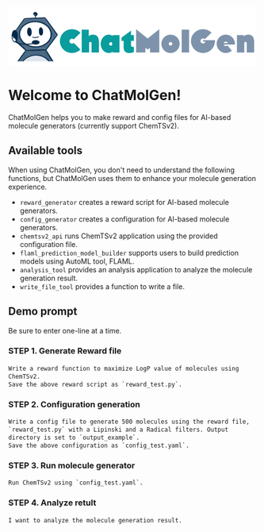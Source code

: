 ![chatmolgen logo](public/logo_dark.png)

# Welcome to ChatMolGen!

ChatMolGen helps you to make reward and config files for AI-based molecule generators (currently support ChemTSv2).

## Available tools

When using ChatMolGen, you don't need to understand the following functions, but ChatMolGen uses them to enhance your molecule generation experience.

- `reward_generator` creates a reward script for AI-based molecule generators.
- `config_generator` creates a configuration for AI-based molecule generators.
- `chemtsv2_api` runs ChemTSv2 application using the provided configuration file.
- `flaml_prediction_model_builder` supports users to build prediction models using AutoML tool, FLAML.
- `analysis_tool` provides an analysis application to analyze the molecule generation result.
- `write_file_tool` provides a function to write a file.

## Demo prompt

Be sure to enter one-line at a time.

### STEP 1. Generate Reward file

```text
Write a reward function to maximize LogP value of molecules using ChemTSv2.
Save the above reward script as `reward_test.py`.
```

### STEP 2. Configuration generation

```text
Write a config file to generate 500 molecules using the reward file, `reward_test.py` with a Lipinski and a Radical filters. Output directory is set to `output_example`.
Save the above configuration as `config_test.yaml`.
```

### STEP 3. Run molecule generator

```text
Run ChemTSv2 using `config_test.yaml`.
```

### STEP 4. Analyze retult

```text
I want to analyze the molecule generation result.
```
